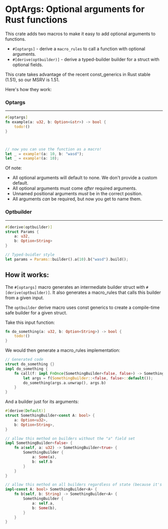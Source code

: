 # OptArgs: Optional arguments for Rust functions

This crate adds two macros to make it easy to add optional arguments to functions.
- `#[optargs]` - derive a `macro_rules` to call a function with optional arguments.
- `#[derive(optbuilder)]` - derive a typed-builder builder for a struct with optional fields.

This crate takes advantage of the recent const_generics in Rust stable (1.51), so our MSRV is 1.51.

Here's how they work:

### Optargs
---
```rust
#[optargs]
fn example(a: u32, b: Option<&str>) -> bool {
    todo!()
}



// now you can use the function as a macro!
let _ = example!(a: 10, b: "wasd");
let _ = example!(a: 10);
```

Of note:
- All optional arguments will default to none. We don't provide a custom default.
- All optional arguments must come *after* required arguments.
- Unnamed positional arguments *must* be in the correct position.
- All arguments *can* be required, but now you get to name them.

### Optbuilder
---
```rust
#[derive(optbuilder)]
struct Params {
    a: u32,
    b: Option<String>
}

// Typed-buidler style
let params = Params::builder().a(10).b("wasd").build();
```

## How it works:
The `#[optargs]` macro generates an intermediate builder struct with `#[derive(optbuilder)]`. It also generates a macro_rules that calls this builder from a given input.

The `optbuilder` derive macro uses const generics to create a compile-time safe builder for a given struct.


Take this input function:
```rust
fn do_something(a: u32, b: Option<String>) -> bool {
    todo!()
}
```

We would then generate a macro_rules implementation:
```rust
// Generated code
struct do_something {}
impl do_something {
    fn call(f: impl FnOnce(SomethingBuilder<false, false>) -> SomethingBuilder<true, true>) -> () {
        let args = f(SomethingBuilder::<false, false>::default());
        do_something(args.a.unwrap(), args.b)
    }
}
```

And a builder just for its arguments:
```rust
#[derive(Default)]
struct SomethingBuilder<const A: bool> {
    a: Option<u32>,
    b: Option<String>,
}

// allow this method on builders without the "a" field set
impl SomethingBuilder<false> {
    fn a(self, a: u32) -> SomethingBuilder<true> {
        SomethingBuilder {
            a: Some(a),
            b: self.b
        }
    }
}

// allow this method on all builders regardless of state (because it's optional)
impl<const A: bool> SomethingBuilder<A> {
    fn b(self, b: String) -> SomethingBuilder<A> {
        SomethingBuilder {
            a: self.a,
            b: Some(b),
        }
    }
}
```

